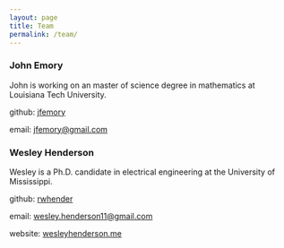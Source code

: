```yaml
---
layout: page
title: Team
permalink: /team/
---
```


### John Emory ###

John is working on an master of science degree in mathematics at Louisiana Tech University.

github: [jfemory](https://github.com/jfemory)

email: [jfemory@gmail.com](mailto:jfemory@gmail.com)

### Wesley Henderson ###

Wesley is a Ph.D. candidate in electrical engineering at the University of Mississippi.

github: [rwhender](https://github.com/rwhender)

email: [wesley.henderson11@gmail.com](mailto:wesley.henderson11@gmail.com)

website: [wesleyhenderson.me](http://wesleyhenderson.me)
